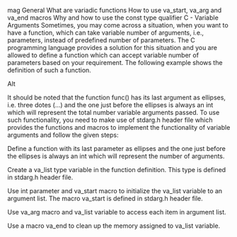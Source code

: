 mag
General
What are variadic functions
How to use va_start, va_arg and va_end macros
Why and how to use the const type qualifier
C - Variable Arguments
Sometimes, you may come across a situation, when you want to have a function, which can take variable number of arguments, i.e., parameters, instead of predefined number of parameters. The C programming language provides a solution for this situation and you are allowed to define a function which can accept variable number of parameters based on your requirement. The following example shows the definition of such a function.

Alt

It should be noted that the function func() has its last argument as ellipses, i.e. three dotes (...) and the one just before the ellipses is always an int which will represent the total number variable arguments passed. To use such functionality, you need to make use of stdarg.h header file which provides the functions and macros to implement the functionality of variable arguments and follow the given steps:

Define a function with its last parameter as ellipses and the one just before the ellipses is always an int which will represent the number of arguments.

Create a va_list type variable in the function definition. This type is defined in stdarg.h header file.

Use int parameter and va_start macro to initialize the va_list variable to an argument list. The macro va_start is defined in stdarg.h header file.

Use va_arg macro and va_list variable to access each item in argument list.

Use a macro va_end to clean up the memory assigned to va_list variable.
